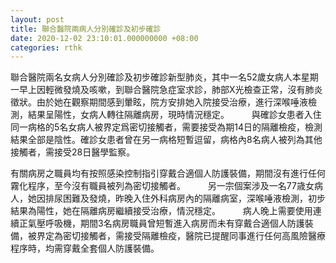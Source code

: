 ```yaml
---
layout: post
title: 聯合醫院兩病人分別確診及初步確診
date: 2020-12-02 23:10:01.000000000 +08:00
categories: rthk
---
```


聯合醫院兩名女病人分別確診及初步確診新型肺炎，其中一名52歲女病人本星期一早上因輕微發燒及咳嗽，到聯合醫院急症室求診，肺部X光檢查正常，沒有肺炎徵狀。由於她在觀察期間感到暈眩，院方安排她入院接受治療，進行深喉唾液檢測，結果呈陽性，女病人轉往隔離病房，現時情況穩定。
　　 
與確診女患者入住同一病格的5名女病人被界定爲密切接觸者，需要接受為期14日的隔離檢疫，檢測結果全部是陰性。確診女患者曾在另一病格短暫逗留，病格內8名病人被列為其他接觸者，需接受28日醫學監察。

有關病房之職員均有按照感染控制指引穿戴合適個人防護裝備，期間沒有進行任何霧化程序，至今沒有職員被列為密切接觸者。
　　 
另一宗個案涉及一名77歳女病人，她因排尿困難及發燒，昨晚入住外科病房內的隔離病室，深喉唾液檢測，初步結果為陽性，她在隔離病房繼續接受治療，情況穩定。
　　 
病人晚上需要使用連續正氣壓呼吸機，期間3名病房職員曾短暫進入病房而未有穿戴合適個人防護裝備，被界定為密切接觸者，需接受隔離檢疫，醫院已提醒同事進行任何高風險醫療程序時，均需穿戴全套個人防護裝備。
